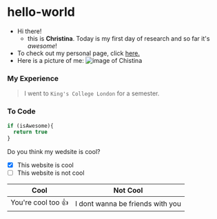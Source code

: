 # hello-world

- Hi there! 
  - this is **Christina**. Today is my first day of research and so far it's *awesome*!
- To check out my personal page, click [here.](https://chchen123.github.io/hello-world/)
- Here is a picture of me:
![image of Chistina](https://scontent-iad3-1.xx.fbcdn.net/v/t1.0-9/30742168_967207946790913_5541049179582758912_n.jpg?_nc_cat=0&oh=230003dc1f662d94777c7a805b7a037f&oe=5BBD3F0C)
### My Experience
> I went to `King's College London` for a semester.

### To Code

```javascript
if (isAwesome){
  return true
}
```
Do you think my wedsite is cool?
- [x] This website is cool
- [ ] This website is not cool

Cool | Not Cool
-----|---------
You're cool too :+1: | I dont wanna be friends with you

